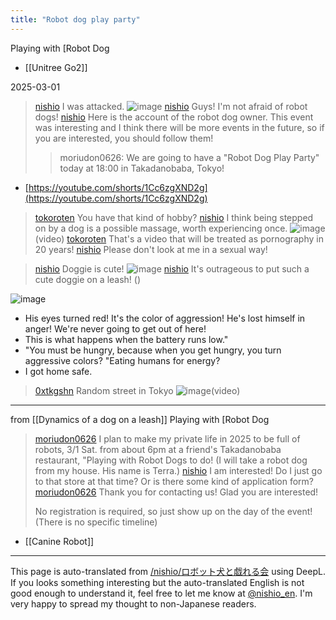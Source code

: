 ```yaml
---
title: "Robot dog play party"
---
```


Playing with [Robot Dog
- [[Unitree Go2]]

2025-03-01
> [nishio](https://x.com/nishio/status/1895802310028362027) I was attacked.
>  ![image](https://gyazo.com/0654363326652aba3c495384b03ef045/thumb/1000)
> [nishio](https://x.com/nishio/status/1895811187155329033) Guys! I'm not afraid of robot dogs!
> [nishio](https://x.com/nishio/status/1895827018564190629) Here is the account of the robot dog owner. This event was interesting and I think there will be more events in the future, so if you are interested, you should follow them!
>  >moriudon0626: We are going to have a "Robot Dog Play Party" today at 18:00 in Takadanobaba, Tokyo!
- [https://youtube.com/shorts/1Cc6zgXND2g](https://youtube.com/shorts/1Cc6zgXND2g)


> [tokoroten](https://x.com/tokoroten/status/1895809733321531516) You have that kind of hobby?
> [nishio](https://x.com/nishio/status/1895812818714444030) I think being stepped on by a dog is a possible massage, worth experiencing once.
>  ![image](https://gyazo.com/b0ad996d52d0863bd7284bc962a95217/thumb/1000)(video)
> [tokoroten](https://x.com/tokoroten/status/1895830453577478316) That's a video that will be treated as pornography in 20 years!
> [nishio](https://x.com/nishio/status/1895831045322490016) Please don't look at me in a sexual way!


> [nishio](https://x.com/nishio/status/1895788159847580089) Doggie is cute!
>  ![image](https://gyazo.com/4cab430d9301611e0b7c9e736d6e1e8c/thumb/1000)
> [nishio](https://x.com/nishio/status/1895788357646762421) It's outrageous to put such a cute doggie on a leash! ()


![image](https://gyazo.com/99f0c60f18f30e1575d26fa94cd7de91/thumb/1000)
- His eyes turned red! It's the color of aggression! He's lost himself in anger! We're never going to get out of here!
- This is what happens when the battery runs low."
- "You must be hungry, because when you get hungry, you turn aggressive colors? "Eating humans for energy?
- I got home safe.

> [0xtkgshn](https://x.com/0xtkgshn/status/1895828083489587306) Random street in Tokyo
> ![image](https://gyazo.com/2747d4bedb0b4d718a30a70357eb4a6f/thumb/1000)(video)


---

from  [[Dynamics of a dog on a leash]]
Playing with [Robot Dog
> [moriudon0626](https://x.com/moriudon0626/status/1891045782402527360) I plan to make my private life in 2025 to be full of robots,
>  3/1 Sat. from about 6pm at a friend's Takadanobaba restaurant,
>  "Playing with Robot Dogs
>  to do!
>  (I will take a robot dog from my house. His name is Terra.)
> [nishio](https://x.com/nishio/status/1891114241010061653) I am interested! Do I just go to that store at that time? Or is there some kind of application form?
> [moriudon0626](https://x.com/moriudon0626/status/1891120875451113673) Thank you for contacting us!
>  Glad you are interested!
>
>  No registration is required, so just show up on the day of the event!
>  (There is no specific timeline)

- [[Canine Robot]]

---
This page is auto-translated from [/nishio/ロボット犬と戯れる会](https://scrapbox.io/nishio/ロボット犬と戯れる会) using DeepL. If you looks something interesting but the auto-translated English is not good enough to understand it, feel free to let me know at [@nishio_en](https://twitter.com/nishio_en). I'm very happy to spread my thought to non-Japanese readers.